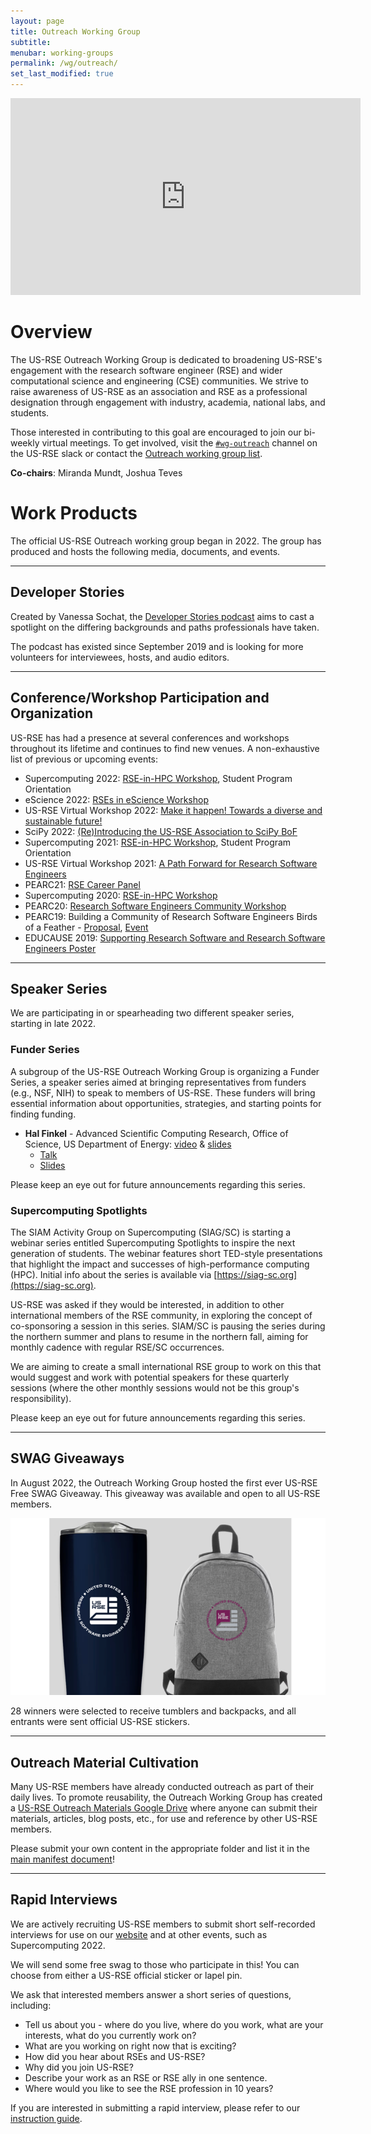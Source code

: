 ```yaml
---
layout: page
title: Outreach Working Group
subtitle:
menubar: working-groups
permalink: /wg/outreach/
set_last_modified: true
---
```


<iframe width="560" height="315" src="https://www.youtube.com/embed/NuoD7AMrUH4" title="YouTube video player" frameborder="0" allow="accelerometer; autoplay; clipboard-write; encrypted-media; gyroscope; picture-in-picture" allowfullscreen></iframe>

# Overview

The US-RSE Outreach Working Group is dedicated to broadening US-RSE's
engagement with the research software engineer (RSE) and wider computational
science and engineering (CSE) communities. We strive to raise awareness of
US-RSE as an association and RSE as a professional designation through
engagement with industry, academia, national labs, and students.

Those interested in contributing to this goal are encouraged to join our
bi-weekly virtual meetings. To get involved, visit the
[`#wg-outreach`](https://usrse.slack.com/messages/wg-outreach) channel on the US-RSE
slack or contact the
<a href="mailto:wg-outreach@us-rse.org">Outreach working group list</a>.

**Co-chairs**: Miranda Mundt, Joshua Teves

# Work Products

The official US-RSE Outreach working group began in 2022. The group has produced
and hosts the following media, documents, and events.

------

## Developer Stories

Created by Vanessa Sochat, the [Developer Stories podcast](https://rseng.github.io/devstories/)
aims to cast a spotlight on the differing backgrounds and paths professionals
have taken.

The podcast has existed since September 2019 and is looking for more volunteers
for interviewees, hosts, and audio editors.

------

## Conference/Workshop Participation and Organization

US-RSE has had a presence at several conferences and workshops throughout
its lifetime and continues to find new venues. A non-exhaustive list of
previous or upcoming events:

- Supercomputing 2022: [RSE-in-HPC Workshop](https://us-rse.org/rse-hpc-2022/), Student Program Orientation
- eScience 2022: [RSEs in eScience Workshop](https://us-rse.org/rse-escience-2022/)
- US-RSE Virtual Workshop 2022: [Make it happen! Towards a diverse and sustainable future!](https://us-rse.org/virtual-workshop-2022/)
- SciPy 2022: [(Re)Introducing the US-RSE Association to SciPy BoF](https://www.scipy2022.scipy.org/update-conference-schedule)
- Supercomputing 2021: [RSE-in-HPC Workshop](https://us-rse.org/rse-hpc-2021/), Student Program Orientation
- US-RSE Virtual Workshop 2021: [A Path Forward for Research Software Engineers](https://us-rse.org/virtual-workshop-2021/)
- PEARC21: [RSE Career Panel](https://us-rse.org/2021-07-20-pearc21-panel/)
- Supercomputing 2020: [RSE-in-HPC Workshop](https://us-rse.org/rse-hpc-2020/)
- PEARC20: [Research Software Engineers Community Workshop](https://us-rse.org/events/2020/2020-07-pearc20/)
- PEARC19: Building a Community of Research Software Engineers Birds of a Feather - [Proposal](https://ssl.linklings.net/conferences/pearc/pearc19_program/views/includes/files/bof111s1.pdf), [Event](https://us-rse.org/events/2019/pearc-2019/)
- EDUCAUSE 2019: [Supporting Research Software and Research Software Engineers Poster](https://events.educause.edu/annual-conference/2019/agenda/supporting-research-software-development)

------

## Speaker Series

We are participating in or spearheading two different speaker series, starting
in late 2022.

### Funder Series

A subgroup of the US-RSE Outreach Working Group is organizing a Funder Series,
a speaker series aimed at bringing representatives from funders (e.g., NSF, NIH)
to speak to members of US-RSE. These funders will bring essential information
about opportunities, strategies, and starting points for finding funding.

- __Hal Finkel__ - Advanced Scientific Computing Research, Office of Science, US Department of Energy: [video](https://youtu.be/vZYQJ5eOMls) & [slides](https://drive.google.com/file/d/1W9Oh50BMwHG6o1OEmlRXi_AaJYmMdMVn/view?usp=sharing)
  - [Talk](https://youtu.be/vZYQJ5eOMls)
  - [Slides](https://drive.google.com/file/d/1W9Oh50BMwHG6o1OEmlRXi_AaJYmMdMVn/view?usp=sharing)

Please keep an eye out for future announcements regarding this series.

### Supercomputing Spotlights

The SIAM Activity Group on Supercomputing (SIAG/SC) is starting a webinar
series entitled Supercomputing Spotlights to inspire the next generation of
students. The webinar features short TED-style presentations that highlight the
impact and successes of high-performance computing (HPC).
Initial info about the series is available via [https://siag-sc.org](https://siag-sc.org).

US-RSE was asked if they would be interested, in addition to other
international members of the RSE community, in exploring the concept of
co-sponsoring a session in this series. SIAM/SC is pausing the series during
the northern summer and plans to resume in the northern fall, aiming for
monthly cadence with regular RSE/SC occurrences.

We are aiming to create a small international RSE group to work on this that
would suggest and work with potential speakers for these quarterly sessions
(where the other monthly sessions would not be this group's responsibility).

Please keep an eye out for future announcements regarding this series.

------

## SWAG Giveaways

In August 2022, the Outreach Working Group hosted the first ever
US-RSE Free SWAG Giveaway. This giveaway was available and open to all US-RSE
members.

![US-RSE Swag Options](/assets/img/us_rse_swag_giveaway.png)

28 winners were selected to receive tumblers and backpacks, and all entrants
were sent official US-RSE stickers.

------

## Outreach Material Cultivation

Many US-RSE members have already conducted outreach as part of their daily lives.
To promote reusability, the Outreach Working Group has created a
[US-RSE Outreach Materials Google Drive](https://drive.google.com/drive/folders/1gu_0fhAZt7jjrDFWTHekyRLBboCZUnc8)
where anyone can submit their materials, articles, blog posts, etc., for use
and reference by other US-RSE members.

Please submit your own content in the appropriate folder and list it in the
[main manifest document](https://docs.google.com/spreadsheets/d/1TOl1ApTvzKXeuO38ZSsrShNXN1uTU9AgetlFMJexKuk/edit?usp=sharing)!

------

## Rapid Interviews

We are actively recruiting US-RSE members to submit short self-recorded interviews
for use on our [website](https://us-rse.org) and at other events, such as Supercomputing 2022.

We will send some free swag to those who participate in this! You can choose
from either a US-RSE official sticker or lapel pin.

We ask that interested members answer a short series of questions, including:

- Tell us about you - where do you live, where do you work, what are your interests, what do you currently work on?
- What are you working on right now that is exciting?
- How did you hear about RSEs and US-RSE?
- Why did you join US-RSE?
- Describe your work as an RSE or RSE ally in one sentence.
- Where would you like to see the RSE profession in 10 years?

If you are interested in submitting a rapid interview, please refer to our
[instruction guide](https://docs.google.com/document/d/1Q_D1mf8h5ryqy4y73j16g2-HY7wp-pBsIQj7O6k9u4s/edit?usp=sharing).

